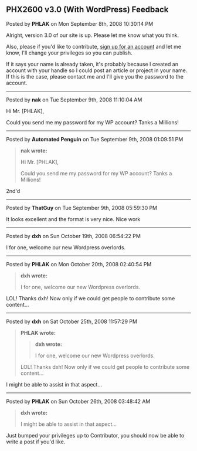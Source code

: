 ## PHX2600 v3.0 (With WordPress) Feedback
Posted by **PHLAK** on Mon September 8th, 2008 10:30:14 PM

Alright, version 3.0 of our site is up.  Please let me know what you think.

Also, please if you'd like to contribute,
[sign up for an account](http://www.phx2600.org/wp-login.php?action=register)
and let me know, I'll change your privileges so you can publish.

If it says your name is already taken, it's probably because I created an
account with your handle so I could post an article or project in your name.  If
this is the case, please contact me and I'll give you the password to the
account.

--------------------------------------------------------------------------------

Posted by **nak** on Tue September 9th, 2008 11:10:04 AM

Hi Mr. [PHLAK],

Could you send me my password for my WP account? Tanks a Millions!

--------------------------------------------------------------------------------

Posted by **Automated Penguin** on Tue September 9th, 2008 01:09:51 PM

> **nak wrote:**
>
> Hi Mr. [PHLAK],
>
> Could you send me my password for my WP account? Tanks a Millions!


2nd'd

--------------------------------------------------------------------------------

Posted by **ThatGuy** on Tue September 9th, 2008 05:59:30 PM

It looks excellent and the format is very nice. Nice work

--------------------------------------------------------------------------------

Posted by **dxh** on Sun October 19th, 2008 06:54:22 PM

I for one, welcome our new Wordpress overlords.

--------------------------------------------------------------------------------

Posted by **PHLAK** on Mon October 20th, 2008 02:40:54 PM

> **dxh wrote:**
>
> I for one, welcome our new Wordpress overlords.

LOL!  Thanks dxh!  Now only if we could get people to contribute some content...

--------------------------------------------------------------------------------

Posted by **dxh** on Sat October 25th, 2008 11:57:29 PM

> **PHLAK wrote:**
>
> > **dxh wrote:**
> >
> > I for one, welcome our new Wordpress overlords.
>
> LOL!  Thanks dxh!  Now only if we could get people to contribute some
> content...

I might be able to assist in that aspect...

--------------------------------------------------------------------------------

Posted by **PHLAK** on Sun October 26th, 2008 03:48:42 AM

> **dxh wrote:**
>
> I might be able to assist in that aspect...

Just bumped your privileges up to Contributor, you should now be able to write a
post if you'd like.

